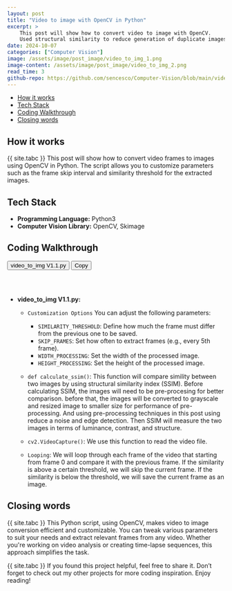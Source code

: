 ```yaml
---
layout: post
title: "Video to image with OpenCV in Python"
excerpt: >
    This post will show how to convert video to image with OpenCV.
    Used structural similarity to reduce generation of duplicate images.
date: 2024-10-07
categories: ["Computer Vision"]
image: /assets/image/post_image/video_to_img_1.png
image-content: /assets/image/post_image/video_to_img_2.png
read_time: 3
github-repo: https://github.com/sencesco/Computer-Vision/blob/main/video_to_img%20V1.1.py
---
```


<div id="c-s-hlist">
    <ul>
        <li><a href="#How-it-works">How it works</a></li>
        <li><a href="#tech-stack">Tech Stack</a></li>
        <li><a href="#coding-walkthrough">Coding Walkthrough</a></li>
        <li><a href="#closing-words">Closing words</a></li>
    </ul>
</div>

## How it works
{{ site.tabc }} This post will show how to convert video frames to images using OpenCV in Python. The script allows you to customize parameters such as the frame skip interval and similarity threshold for the extracted images.

## Tech Stack
- **Programming Language:** Python3
- **Computer Vision Library:** OpenCV, Skimage

## Coding Walkthrough

<div class="code-wrapper">
    <button data-url="https://raw.githubusercontent.com/sencesco/Computer-Vision/refs/heads/main/video_to_img%20V1.1.py">video_to_img V1.1.py</button>
    <button id="copy-button">Copy</button> 
</div>
<pre class="scrollbar"><code class="language-python" id="code-display"></code></pre>
<br>


<div class="stack-container">
<div class="code-description" markdown="1">

- **video_to_img V1.1.py:**
    - `Customization Options` You can adjust the following parameters:
      - `SIMILARITY_THRESHOLD`: Define how much the frame must differ from the previous one to be saved.
      - `SKIP_FRAMES`: Set how often to extract frames (e.g., every 5th frame).
      - `WIDTH_PROCESSING`: Set the width of the processed image.
      - `HEIGHT_PROCESSING`: Set the height of the processed image.

    - `def calculate_ssim()`: This function will compare simility between two images by using structural similarity index (SSIM).
    Before calculating SSIM, the images will need to be pre-procesing for better comparison. before that, the images will be converted to grayscale
    and resized image to smaller size for performance of pre-processing. And using pre-processing techniques in this post using reduce a noise and edge detection. Then SSIM will measure the two images in terms of luminance, contrast, and structure.

    - `cv2.VideoCapture()`: We use this function to read the video file.

    - `Looping`: We will loop through each frame of the video that starting from frame 0 and compare it with the previous frame. If the similarity is above a certain threshold, we will skip the current frame. If the similarity is below the threshold, we will save the current frame as an image.

</div>
</div>


## Closing words
{{ site.tabc }} This Python script, using OpenCV, makes video to image conversion efficient and customizable. You can tweak various parameters to suit your needs and extract relevant frames from any video. Whether you're working on video analysis or creating time-lapse sequences, this approach simplifies the task.

{{ site.tabc }} If you found this project helpful, feel free to share it. Don’t forget to check out my other projects for more coding inspiration. Enjoy reading!